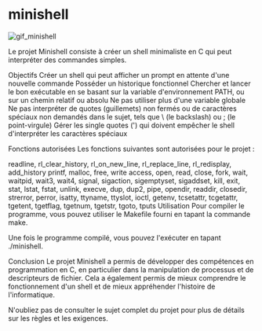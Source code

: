 # minishell

![gif_minishell](https://media.giphy.com/media/v1.Y2lkPTc5MGI3NjExZjZjM2Q5MTBlYjQ5OTdhY2Q2Zjc4ZDJmOTlmNmQ0ZWMyODNiZjc4MyZlcD12MV9pbnRlcm5hbF9naWZzX2dpZklkJmN0PWc/mZ6A7RtfQRlIA3YUTW/giphy.gif)

Le projet Minishell consiste à créer un shell minimaliste en C qui peut interpréter des commandes simples.

Objectifs
Créer un shell qui peut afficher un prompt en attente d'une nouvelle commande
Posséder un historique fonctionnel
Chercher et lancer le bon exécutable en se basant sur la variable d'environnement PATH, ou sur un chemin relatif ou absolu
Ne pas utiliser plus d'une variable globale
Ne pas interpréter de quotes (guillemets) non fermés ou de caractères spéciaux non demandés dans le sujet, tels que \ (le backslash) ou ; (le point-virgule)
Gérer les single quotes (') qui doivent empêcher le shell d'interpréter les caractères spéciaux

Fonctions autorisées
Les fonctions suivantes sont autorisées pour le projet :

readline, rl_clear_history, rl_on_new_line, rl_replace_line, rl_redisplay, add_history
printf, malloc, free, write
access, open, read, close, fork, wait, waitpid, wait3, wait4, signal, sigaction, sigemptyset, sigaddset, kill, exit, stat, lstat, fstat, unlink, execve, dup, dup2, pipe, opendir, readdir, closedir, strerror, perror, isatty, ttyname, ttyslot, ioctl, getenv, tcsetattr, tcgetattr, tgetent, tgetflag, tgetnum, tgetstr, tgoto, tputs
Utilisation
Pour compiler le programme, vous pouvez utiliser le Makefile fourni en tapant la commande make.

Une fois le programme compilé, vous pouvez l'exécuter en tapant ./minishell.

Conclusion
Le projet Minishell a permis de développer des compétences en programmation en C, en particulier dans la manipulation de processus et de descripteurs de fichier. Cela a également permis de mieux comprendre le fonctionnement d'un shell et de mieux appréhender l'histoire de l'informatique.

N'oubliez pas de consulter le sujet complet du projet pour plus de détails sur les règles et les exigences.

